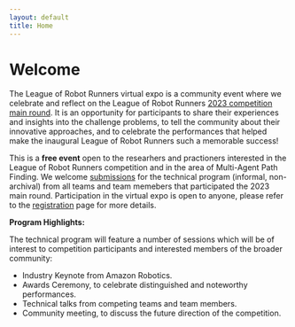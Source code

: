 ```yaml
---
layout: default
title: Home
---
```


# Welcome


The League of Robot Runners virtual expo is a community event where we celebrate and reflect on the League of Robot Runners [2023 competition main round](https://www.leagueofrobotrunners.org/). It is an opportunity for participants to share their experiences and insights into the challenge problems, to tell the community about their innovative approaches, and to celebrate the performances that helped make the inaugural League of Robot Runners such a memorable success!

This is a **free event** open to the researhers and practioners interested in the League of Robot Runners competition and in the area of Multi-Agent Path Finding. We welcome [submissions](./call_for_submission/) for the technical program (informal, non-archival) from all teams and team memebers that participated the 2023 main round. Participation in the virtual expo is open to anyone, please refer to the [registration](./registration/) page for more details.

**Program Highlights:**

The technical program will feature a number of sessions which will be of interest to competition participants and interested members of the broader community:

* Industry Keynote from Amazon Robotics.
* Awards Ceremony, to celebrate distinguished and noteworthy performances.
* Technical talks from competing teams and team members.
* Community meeting, to discuss the future direction of the competition.



     